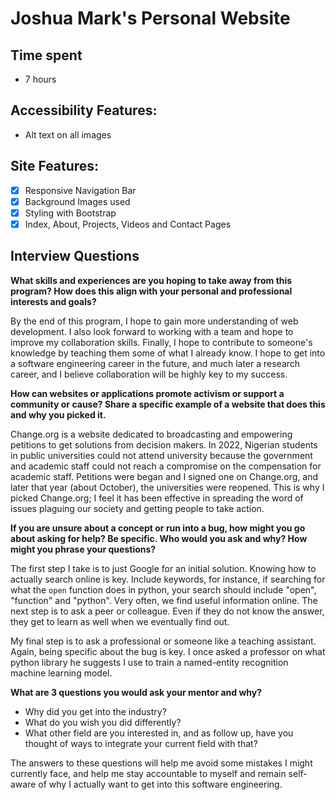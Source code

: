 # Joshua Mark's Personal Website

## Time spent
- 7 hours

## Accessibility Features:
- Alt text on all images

## Site Features:
- [x] Responsive Navigation Bar
- [x] Background Images used
- [x] Styling with Bootstrap
- [x] Index, About, Projects, Videos and Contact Pages

## Interview Questions
**What skills and experiences are you hoping to take away from this program? How does this align with your personal and professional interests and goals?**

By the end of this program, I hope to gain more understanding of web development. I also look forward to working with a team and hope to improve my collaboration skills. Finally, I hope to contribute to someone's knowledge by teaching them some of what I already know. I hope to get into a software engineering career in the future, and much later a research career, and I believe collaboration will be highly key to my success.


**How can websites or applications promote activism or support a community or cause? Share a specific example of a website that does this and why you picked it.**

Change.org is a website dedicated to broadcasting and empowering petitions to get solutions from decision makers. In 2022, Nigerian students in public universities could not attend university because the government and academic staff could not reach a compromise on the compensation for academic staff. Petitions were began and I signed one on Change.org, and later that year (about October), the universities were reopened. This is why I picked Change.org; I feel it has been effective in spreading the word of issues plaguing our society and getting people to take action.

**If you are unsure about a concept or run into a bug, how might you go about asking for help? Be specific. Who would you ask and why? How might you phrase your questions?**

The first step I take is to just Google for an initial solution. Knowing how to actually search online is key. Include keywords, for instance, if searching for what the `open` function does in python, your search should include "open", "function" and "python". Very often, we find useful information online.
The next step is to ask a peer or colleague. Even if they do not know the answer, they get to learn as well when we eventually find out.

My final step is to ask a professional or someone like a teaching assistant. Again, being specific about the bug is key. I once asked a professor on what python library he suggests I use to train a named-entity recognition machine learning model.

**What are 3 questions you would ask your mentor and why?**

- Why did you get into the industry?
- What do you wish you did differently?
- What other field are you interested in, and as follow up, have you thought of ways to integrate your current field with that?

The answers to these questions will help me avoid some mistakes I might currently face, and help me stay accountable to myself and remain self-aware of why I actually want to get into this software engineering.
